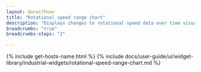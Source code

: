 ```yaml
---
layout: docwithnav
title: "Rotational speed range chart"
description: "Displays changes to rotational speed data over time visualized with color ranges."
breadcrumbs: "true"
breadcrumbs-steps: "2"

---
```

{% include get-hosts-name.html %}
{% include docs/user-guide/ui/widget-library/industrial-widgets/rotational-speed-range-chart.md %}
